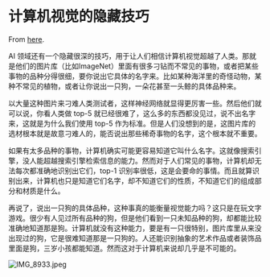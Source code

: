 # 计算机视觉的隐藏技巧

From [here](https://yinwang1.substack.com/p/b75).

AI 领域还有一个隐藏很深的技巧，用于让人们相信计算机视觉超越了人类。那就是他们的图片库（比如ImageNet）里面有很多刁钻而不常见的事物，或者把某些事物的品种分得很细，要你说出它具体的名字来。比如某种海洋里的奇怪动物，某种不常见的植物，或者让你说出一只狗，一朵花甚至一头鲸的具体品种来。

以大量这种图片来刁难人类测试者，这样神经网络就显得更厉害一些。然后他们就可以说，你看人类做 top-5 就已经很难了，这么多的东西都没见过，说不出名字来，这就是为什么我们使用 top-5 作为标准。但是人们没想到的是，这图片库的选材根本就是故意刁难人的，能否说出那些稀奇事物的名字，这个根本就不重要。

如果有太多品种的事物，计算机确实可能更容易知道它叫什么名字。这就像搜索引擎，没人能超越搜索引擎检索信息的能力。然而对于人们常见的事物，计算机却无法每次都准确地识别出它们，top-1 识别率很低，这是会要命的事情。而且就算识别出来，计算机也只是知道它们名字，却不知道它们的性质，不知道它们的组成部分和材质是什么。

再说了，说出一只狗的具体品种，这种事真的能衡量视觉能力吗？这只是在玩文字游戏。很少有人见过所有品种的狗，但是他们看到一只未知品种的狗，却都能比较准确地知道那是狗。计算机就没有这种能力，要是有一只很特别，图片库里从来没出现过的狗，它是很难知道那是一只狗的。人还能识别抽象的艺术作品或者装饰品里面是狗，三岁小孩都能知道。然而这对于计算机来说却几乎是不可能的。

![](https://substackcdn.com/image/fetch/w_1456,c_limit,f_auto,q_auto:good,fl_progressive:steep/https%3A%2F%2Fbucketeer-e05bbc84-baa3-437e-9518-adb32be77984.s3.amazonaws.com%2Fpublic%2Fimages%2Ffcc459db-df4b-4b86-94eb-c799de731143_550x412.jpeg "IMG_8933.jpeg")

